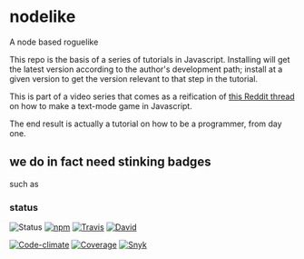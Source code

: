 # nodelike
A node based roguelike

This repo is the basis of a series of tutorials in Javascript.  Installing will get the latest 
version according to the author's development path; install at a given version to get the 
version relevant to that step in the tutorial.

This is part of a video series that comes as a reification of 
[this Reddit thread](https://www.reddit.com/r/javascript/comments/3r387p/how_hard_is_it_to_make_a_game_in_javascript_with/)
on how to make a text-mode game in Javascript.

The end result is actually a tutorial on how to be a programmer, from day one.




## we do in fact need stinking badges
such as

### status

![Status](https://img.shields.io/badge/status-alpha-red.svg?style=flat) [![npm](https://img.shields.io/npm/v/nodelike.svg?style=flat&logo=data%3Aimage%2Fsvg%2Bxml%3Bbase64%2CPHN2ZyB3aWR0aD0iMTQiIGhlaWdodD0iMTQiIHZpZXdCb3g9IjAgMCAxNCAxNCIgeG1sbnM9Imh0dHA6Ly93d3cudzMub3JnLzIwMDAvc3ZnIj48dGl0bGU%2BbnBtPC90aXRsZT48ZyBmaWxsPSJub25lIiBmaWxsLXJ1bGU9ImV2ZW5vZGQiPjxyZWN0IGZpbGwtb3BhY2l0eT0iLjMiIGZpbGw9IiMwMDAiIHg9IjIiIHk9IjExIiB3aWR0aD0iMTAiIGhlaWdodD0iMiIgcng9IjEiLz48cGF0aCBmaWxsPSIjRkZGIiBkPSJNMiAyaDEwdjEwSDJ6Ii8%2BPHBhdGggZmlsbD0iI0MxMjEyNyIgZD0iTTMgMTFoNFY1aDJ2NmgyVjNIM3oiLz48L2c%2BPC9zdmc%2B)](https://www.npmjs.com/package/nodelike "npm") [![Travis](https://img.shields.io/travis/StoneCypher/nodelike.svg?branch=master&style=flat)](https://travis-ci.org/StoneCypher/nodelike "Travis") [![David](https://img.shields.io/david/StoneCypher/nodelike.svg?branch=master&style=flat)](https://david-dm.org/StoneCypher/nodelike/master "David")

[![Code-climate](https://codeclimate.com/github/StoneCypher/nodelike/badges/gpa.svg?style=flat)](https://codeclimate.com/github/StoneCypher/nodelike "Code Climate") [![Coverage](https://codeclimate.com/github/StoneCypher/nodelike/badges/coverage.svg?style=flat)](https://codeclimate.com/github/StoneCypher/nodelike/coverage "Coverage") [![Snyk](https://snyk.io/test/github/StoneCypher/nodelike/badge.svg?style=flat)](https://snyk.io/test/github/StoneCypher/nodelike "Snyk")
